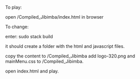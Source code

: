 To play:

open /Compiled_Jibimba/index.html in browser

To change:

enter: sudo stack build

it should create a folder with the html and javascript files.



copy the content to /Compiled_Jibimba
add logo-320.png and mainMenu.css to /Compiled_Jibimba.

open index.html and play.
